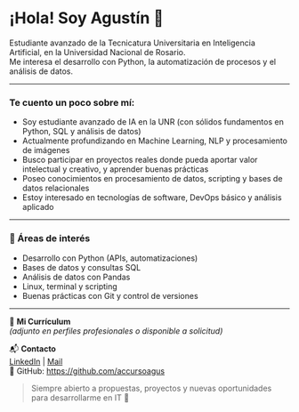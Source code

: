 # ¡Hola! Soy Agustín 👋

Estudiante avanzado de la Tecnicatura Universitaria en Inteligencia Artificial, en la Universidad Nacional de Rosario.  
Me interesa el desarrollo con Python, la automatización de procesos y el análisis de datos.

---

### Te cuento un poco sobre mí:

- Soy estudiante avanzado de IA en la UNR (con sólidos fundamentos en Python, SQL y análisis de datos)
- Actualmente profundizando en Machine Learning, NLP y procesamiento de imágenes
- Busco participar en proyectos reales donde pueda aportar valor intelectual y creativo, y aprender buenas prácticas
- Poseo conocimientos en procesamiento de datos, scripting y bases de datos relacionales
- Estoy interesado en tecnologías de software, DevOps básico y análisis aplicado

---

### 🧩 Áreas de interés
- Desarrollo con Python (APIs, automatizaciones)
- Bases de datos y consultas SQL
- Análisis de datos con Pandas
- Linux, terminal y scripting
- Buenas prácticas con Git y control de versiones

---

📄 **Mi Currículum**  
*(adjunto en perfiles profesionales o disponible a solicitud)*

📬 **Contacto**  
[LinkedIn](https://www.linkedin.com/in/agus-accurso) | [Mail](mailto:accursoagus@gmail.com)  
🔗 GitHub: https://github.com/accursoagus

> Siempre abierto a propuestas, proyectos y nuevas oportunidades para desarrollarme en IT 🚀
